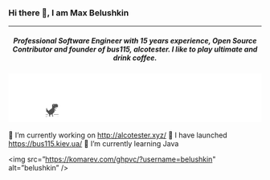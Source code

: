 ### Hi there 👋, I am Max Belushkin
---
##### <p align="center">Professional Software Engineer with 15 years experience, Open Source Contributor and founder of bus115, alcotester. I like to play ultimate and drink coffee.</p>

![Profile image](no__internet.gif)

🔭 I’m currently working on http://alcotester.xyz/
🔭 I have launched https://bus115.kiev.ua/
🌱 I’m currently learning Java

<img src=”https://komarev.com/ghpvc/?username=belushkin" alt=”belushkin” />
                                                     
<!--
**belushkin/belushkin** is a ✨ _special_ ✨ repository because its `README.md` (this file) appears on your GitHub profile.

Here are some ideas to get you started:

- 🔭 I’m currently working on ...
- 🌱 I’m currently learning ...
- 👯 I’m looking to collaborate on ...
- 🤔 I’m looking for help with ...
- 💬 Ask me about ...
- 📫 How to reach me: ...
- 😄 Pronouns: ...
- ⚡ Fun fact: ...
-->
